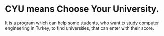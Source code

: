 # CYU means Choose Your University. 
It is a program which can help some students, who want to study computer engineering in Turkey, to find universities, that can enter with their score.
